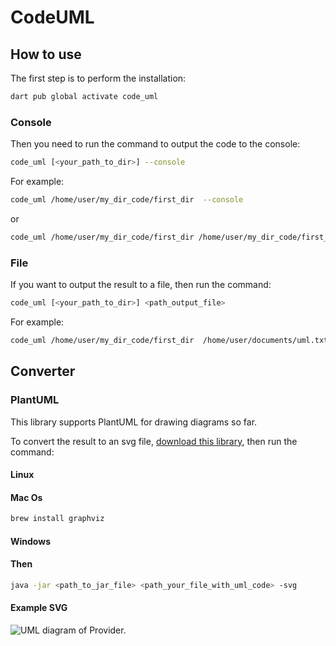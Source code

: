 # CodeUML

## How to use
The first step is to perform the installation:
```bash
dart pub global activate code_uml
```

### Console

Then you need to run the command to output the code to the console:
```bash
code_uml [<your_path_to_dir>] --console
```

For example:
```bash
code_uml /home/user/my_dir_code/first_dir  --console
```
or
```bash
code_uml /home/user/my_dir_code/first_dir /home/user/my_dir_code/first_dir --console
```

### File
If you want to output the result to a file, then run the command:
```bash
code_uml [<your_path_to_dir>] <path_output_file>
```

For example:
```bash
code_uml /home/user/my_dir_code/first_dir  /home/user/documents/uml.txt
```

## Converter

### PlantUML

This library supports PlantUML for drawing diagrams so far. 

To convert the result to an svg file, [download this library](https://github.com/plantuml/plantuml/releases), then run the command:

#### Linux

#### Mac Os

```bash
brew install graphviz
```

#### Windows

#### Then

```bash
java -jar <path_to_jar_file> <path_your_file_with_uml_code> -svg
```

#### Example SVG
![UML diagram of Provider.](https://github.com/chashkovdaniil/graph_analyzer/raw/main/example/example_of_provider.svg)
